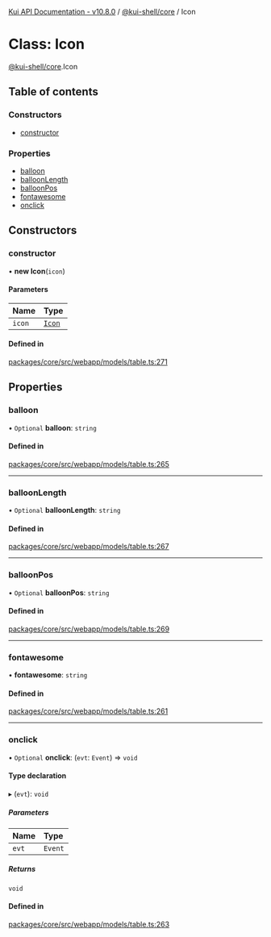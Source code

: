 [Kui API Documentation - v10.8.0](../README.md) / [@kui-shell/core](../modules/kui_shell_core.md) / Icon

# Class: Icon

[@kui-shell/core](../modules/kui_shell_core.md).Icon

## Table of contents

### Constructors

- [constructor](kui_shell_core.Icon.md#constructor)

### Properties

- [balloon](kui_shell_core.Icon.md#balloon)
- [balloonLength](kui_shell_core.Icon.md#balloonlength)
- [balloonPos](kui_shell_core.Icon.md#balloonpos)
- [fontawesome](kui_shell_core.Icon.md#fontawesome)
- [onclick](kui_shell_core.Icon.md#onclick)

## Constructors

### constructor

• **new Icon**(`icon`)

#### Parameters

| Name   | Type                             |
| :----- | :------------------------------- |
| `icon` | [`Icon`](kui_shell_core.Icon.md) |

#### Defined in

[packages/core/src/webapp/models/table.ts:271](https://github.com/mra-ruiz/kui/blob/27e887ab4/packages/core/src/webapp/models/table.ts#L271)

## Properties

### balloon

• `Optional` **balloon**: `string`

#### Defined in

[packages/core/src/webapp/models/table.ts:265](https://github.com/mra-ruiz/kui/blob/27e887ab4/packages/core/src/webapp/models/table.ts#L265)

---

### balloonLength

• `Optional` **balloonLength**: `string`

#### Defined in

[packages/core/src/webapp/models/table.ts:267](https://github.com/mra-ruiz/kui/blob/27e887ab4/packages/core/src/webapp/models/table.ts#L267)

---

### balloonPos

• `Optional` **balloonPos**: `string`

#### Defined in

[packages/core/src/webapp/models/table.ts:269](https://github.com/mra-ruiz/kui/blob/27e887ab4/packages/core/src/webapp/models/table.ts#L269)

---

### fontawesome

• **fontawesome**: `string`

#### Defined in

[packages/core/src/webapp/models/table.ts:261](https://github.com/mra-ruiz/kui/blob/27e887ab4/packages/core/src/webapp/models/table.ts#L261)

---

### onclick

• `Optional` **onclick**: (`evt`: `Event`) => `void`

#### Type declaration

▸ (`evt`): `void`

##### Parameters

| Name  | Type    |
| :---- | :------ |
| `evt` | `Event` |

##### Returns

`void`

#### Defined in

[packages/core/src/webapp/models/table.ts:263](https://github.com/mra-ruiz/kui/blob/27e887ab4/packages/core/src/webapp/models/table.ts#L263)
